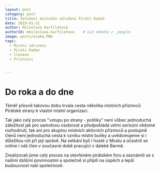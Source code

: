 ```yaml
---
layout: post
category: post
title: Založení místního sdružení Piráti Kadaň    
date: 2019-01-31
author: Miloslava Karfilátová
authorId: mmiloslava.karfilatova    # uid nekoho z _people
image: posts/orpka.PNG
tags:
  - Mistni sdruzeni
  - Pirati Kadan
  - Clenove
  - Priznivci
  
  
---
```


# Do roka a do dne 


Téměř přesně takovou dobu trvala cesta několika místních příznivců Pirátské strany k vlastní místní organizaci.  

Tak jako celý proces "vstupu po strany - politiky" není vůbec jednoduchá záležitost jak pro samotnou osobnost a předpokládá velmi seriozní vědomé rozhodnutí,
tak ani pro skupinu místních aktivních příznivců a postupně členů není jednoduchá cesta k vzniku místní buňky a uvědomujeme si i důležitou 
roli při její správě.
Na setkání byli i hosté z Mostu a účastnil se online i náš člen v současné době pracující v daleké Barmě.

Zrealizovali jsme celý proces na otevřeném pirátském foru a seznámili se s našimi dslšími povinnostmi a společně si připili na úspěch a lepší budoucnost naší společnosti.

